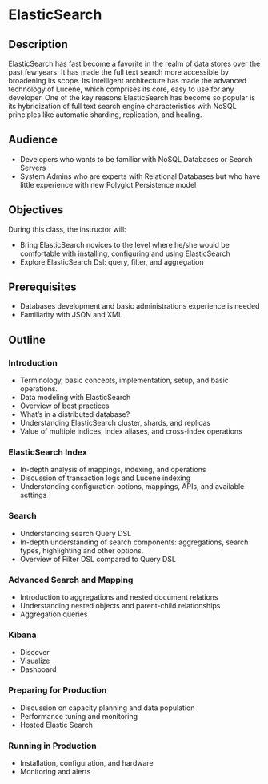 # ElasticSearch #

## Description ##
ElasticSearch has fast become a favorite in the realm of data stores over the past few years. It has made the full text search more accessible by broadening its scope. Its intelligent architecture has made the advanced technology of Lucene, which comprises its core, easy to use for any developer. One of the key reasons ElasticSearch has become so popular is its hybridization of full text search engine characteristics with NoSQL principles like automatic sharding, replication, and healing.

## Audience ##
* Developers who wants to be familiar with NoSQL Databases or Search Servers
* System Admins who are experts with Relational Databases but who have little experience with new Polyglot Persistence model

## Objectives ##
During this class, the instructor will:
* Bring ElasticSearch novices to the level where he/she would be comfortable with installing, configuring and using ElasticSearch
* Explore ElasticSearch Dsl: query, filter, and aggregation

## Prerequisites ##
* Databases development and basic administrations experience is needed
* Familiarity with JSON and XML

## Outline ##
### Introduction ###
* Terminology, basic concepts, implementation, setup, and basic operations.
* Data modeling with ElasticSearch
* Overview of best practices
* What’s in a distributed database?
* Understanding ElasticSearch cluster, shards, and replicas
* Value of multiple indices, index aliases, and cross-index operations

### ElasticSearch Index ###
* In-depth analysis of mappings, indexing, and operations
* Discussion of transaction logs and Lucene indexing
* Understanding configuration options, mappings, APIs, and available settings

### Search ###
* Understanding search Query DSL
* In-depth understanding of search components: aggregations, search types, highlighting and other options.
* Overview of Filter DSL compared to Query DSL

### Advanced Search and Mapping ###
* Introduction to aggregations and nested document relations
* Understanding nested objects and parent-child relationships
* Aggregation queries

### Kibana ###
* Discover
* Visualize
* Dashboard

### Preparing for Production ###
* Discussion on capacity planning and data population
* Performance tuning and monitoring
* Hosted Elastic Search

### Running in Production ###
* Installation, configuration, and hardware
* Monitoring and alerts
